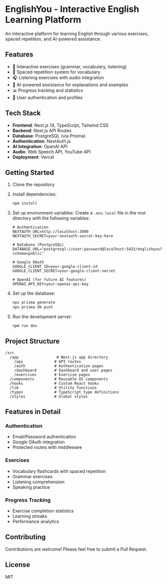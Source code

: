 # EnglishYou - Interactive English Learning Platform

An interactive platform for learning English through various exercises, spaced repetition, and AI-powered assistance.

## Features

- 🎯 Interactive exercises (grammar, vocabulary, listening)
- 🔄 Spaced repetition system for vocabulary
- 🎧 Listening exercises with audio integration
- 🤖 AI-powered assistance for explanations and examples
- 📊 Progress tracking and statistics
- 🔐 User authentication and profiles

## Tech Stack

- **Frontend**: Next.js 14, TypeScript, Tailwind CSS
- **Backend**: Next.js API Routes
- **Database**: PostgreSQL (via Prisma)
- **Authentication**: NextAuth.js
- **AI Integration**: OpenAI API
- **Audio**: Web Speech API, YouTube API
- **Deployment**: Vercel

## Getting Started

1. Clone the repository
2. Install dependencies:
   ```bash
   npm install
   ```

3. Set up environment variables:
   Create a `.env.local` file in the root directory with the following variables:
   ```
   # Authentication
   NEXTAUTH_URL=http://localhost:3000
   NEXTAUTH_SECRET=your-nextauth-secret-key-here

   # Database (PostgreSQL)
   DATABASE_URL="postgresql://user:password@localhost:5432/englishyou?schema=public"

   # Google OAuth
   GOOGLE_CLIENT_ID=your-google-client-id
   GOOGLE_CLIENT_SECRET=your-google-client-secret

   # OpenAI (for future AI features)
   OPENAI_API_KEY=your-openai-api-key
   ```

4. Set up the database:
   ```bash
   npx prisma generate
   npx prisma db push
   ```

5. Run the development server:
   ```bash
   npm run dev
   ```

## Project Structure

```
/src
  /app                 # Next.js app directory
    /api              # API routes
    /auth             # Authentication pages
    /dashboard        # Dashboard and user pages
    /exercises        # Exercise pages
  /components         # Reusable UI components
  /hooks              # Custom React hooks
  /lib                # Utility functions
  /types              # TypeScript type definitions
  /styles             # Global styles
```

## Features in Detail

### Authentication
- Email/Password authentication
- Google OAuth integration
- Protected routes with middleware

### Exercises
- Vocabulary flashcards with spaced repetition
- Grammar exercises
- Listening comprehension
- Speaking practice

### Progress Tracking
- Exercise completion statistics
- Learning streaks
- Performance analytics

## Contributing

Contributions are welcome! Please feel free to submit a Pull Request.

## License

MIT 